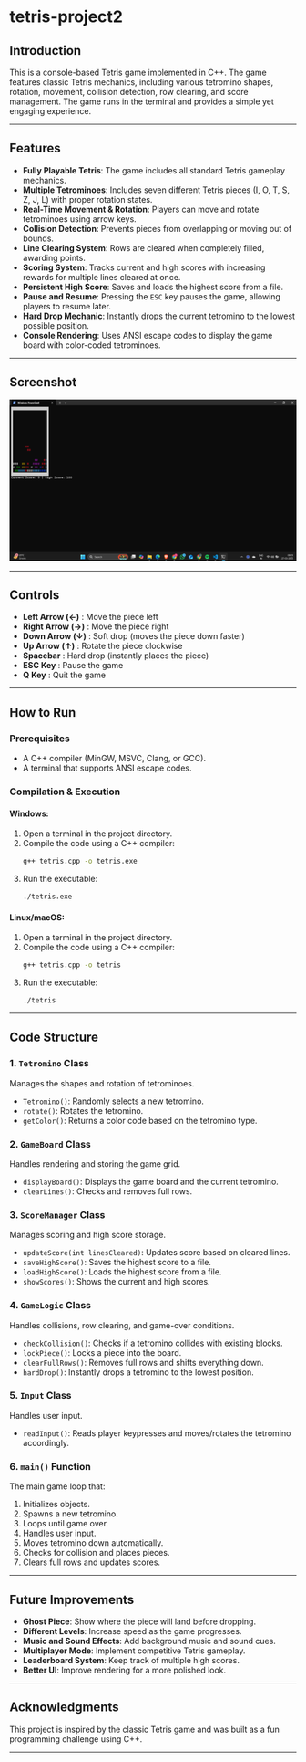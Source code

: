 # tetris-project2

## Introduction

This is a console-based Tetris game implemented in C++. The game features classic Tetris mechanics, including various tetromino shapes, rotation, movement, collision detection, row clearing, and score management. The game runs in the terminal and provides a simple yet engaging experience.

---

## Features

- **Fully Playable Tetris**: The game includes all standard Tetris gameplay mechanics.
- **Multiple Tetrominoes**: Includes seven different Tetris pieces (I, O, T, S, Z, J, L) with proper rotation states.
- **Real-Time Movement & Rotation**: Players can move and rotate tetrominoes using arrow keys.
- **Collision Detection**: Prevents pieces from overlapping or moving out of bounds.
- **Line Clearing System**: Rows are cleared when completely filled, awarding points.
- **Scoring System**: Tracks current and high scores with increasing rewards for multiple lines cleared at once.
- **Persistent High Score**: Saves and loads the highest score from a file.
- **Pause and Resume**: Pressing the `ESC` key pauses the game, allowing players to resume later.
- **Hard Drop Mechanic**: Instantly drops the current tetromino to the lowest possible position.
- **Console Rendering**: Uses ANSI escape codes to display the game board with color-coded tetrominoes.

---

## Screenshot

![Tetris Game Screenshot](TT1.png)

---

## Controls

- **Left Arrow (←)** : Move the piece left
- **Right Arrow (→)** : Move the piece right
- **Down Arrow (↓)** : Soft drop (moves the piece down faster)
- **Up Arrow (↑)** : Rotate the piece clockwise
- **Spacebar** : Hard drop (instantly places the piece)
- **ESC Key** : Pause the game
- **Q Key** : Quit the game

---

## How to Run

### Prerequisites

- A C++ compiler (MinGW, MSVC, Clang, or GCC).
- A terminal that supports ANSI escape codes.

### Compilation & Execution

#### Windows:
1. Open a terminal in the project directory.
2. Compile the code using a C++ compiler:
   ```sh
   g++ tetris.cpp -o tetris.exe
   ```
3. Run the executable:
   ```sh
   ./tetris.exe
   ```

#### Linux/macOS:
1. Open a terminal in the project directory.
2. Compile the code using a C++ compiler:
   ```sh
   g++ tetris.cpp -o tetris
   ```
3. Run the executable:
   ```sh
   ./tetris
   ```

---

## Code Structure

### 1. `Tetromino` Class

Manages the shapes and rotation of tetrominoes.

- `Tetromino()`: Randomly selects a new tetromino.
- `rotate()`: Rotates the tetromino.
- `getColor()`: Returns a color code based on the tetromino type.

### 2. `GameBoard` Class

Handles rendering and storing the game grid.

- `displayBoard()`: Displays the game board and the current tetromino.
- `clearLines()`: Checks and removes full rows.

### 3. `ScoreManager` Class

Manages scoring and high score storage.

- `updateScore(int linesCleared)`: Updates score based on cleared lines.
- `saveHighScore()`: Saves the highest score to a file.
- `loadHighScore()`: Loads the highest score from a file.
- `showScores()`: Shows the current and high scores.

### 4. `GameLogic` Class

Handles collisions, row clearing, and game-over conditions.

- `checkCollision()`: Checks if a tetromino collides with existing blocks.
- `lockPiece()`: Locks a piece into the board.
- `clearFullRows()`: Removes full rows and shifts everything down.
- `hardDrop()`: Instantly drops a tetromino to the lowest position.

### 5. `Input` Class

Handles user input.

- `readInput()`: Reads player keypresses and moves/rotates the tetromino accordingly.

### 6. `main()` Function

The main game loop that:

1. Initializes objects.
2. Spawns a new tetromino.
3. Loops until game over.
4. Handles user input.
5. Moves tetromino down automatically.
6. Checks for collision and places pieces.
7. Clears full rows and updates scores.

---

## Future Improvements

- **Ghost Piece**: Show where the piece will land before dropping.
- **Different Levels**: Increase speed as the game progresses.
- **Music and Sound Effects**: Add background music and sound cues.
- **Multiplayer Mode**: Implement competitive Tetris gameplay.
- **Leaderboard System**: Keep track of multiple high scores.
- **Better UI**: Improve rendering for a more polished look.

---

## Acknowledgments

This project is inspired by the classic Tetris game and was built as a fun programming challenge using C++.

---

